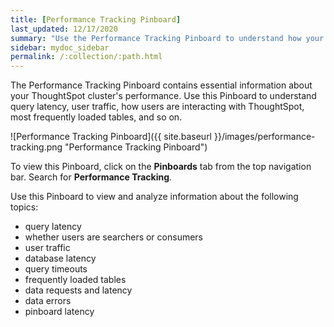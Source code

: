 ```yaml
---
title: [Performance Tracking Pinboard]
last_updated: 12/17/2020
summary: "Use the Performance Tracking Pinboard to understand how your ThoughtSpot cluster is performing."
sidebar: mydoc_sidebar
permalink: /:collection/:path.html
---
```

The Performance Tracking Pinboard contains essential information about your ThoughtSpot cluster's performance. Use this Pinboard to understand query latency, user traffic, how users are interacting with ThoughtSpot, most frequently loaded tables, and so on.

![Performance Tracking Pinboard]({{ site.baseurl }}/images/performance-tracking.png "Performance Tracking Pinboard")

To view this Pinboard, click on the **Pinboards** tab from the top navigation bar. Search for **Performance Tracking**.

Use this Pinboard to view and analyze information about the following topics:
- query latency
- whether users are searchers or consumers
- user traffic
- database latency
- query timeouts
- frequently loaded tables
- data requests and latency
- data errors
- pinboard latency
